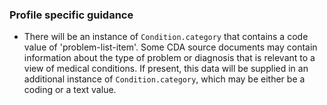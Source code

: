 ### Profile specific guidance
- There will be an instance of `Condition.category` that contains a code value of 'problem-list-item'. Some CDA source documents may contain information about the type of problem or diagnosis that is relevant to a view of medical conditions. If present, this data will be supplied in an additional instance of `Condition.category`, which may be either be a coding or a text value.


